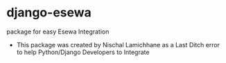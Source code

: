 # django-esewa
package for easy Esewa Integration 

- This package was created by Nischal Lamichhane as a Last Ditch error to help Python/Django Developers to Integrate 
